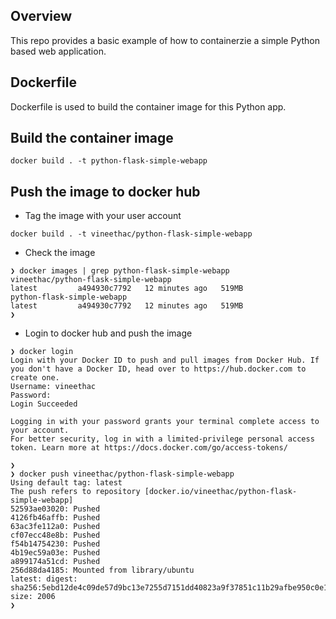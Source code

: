 ## Overview
This repo provides a basic example of how to containerzie a simple Python based web application.

## Dockerfile
Dockerfile is used to build the container image for this Python app.


## Build the container image
```
docker build . -t python-flask-simple-webapp
```

## Push the image to docker hub
* Tag the image with your user account

```
docker build . -t vineethac/python-flask-simple-webapp
```

* Check the image
```
❯ docker images | grep python-flask-simple-webapp
vineethac/python-flask-simple-webapp                                                     latest         a494930c7792   12 minutes ago   519MB
python-flask-simple-webapp                                                               latest         a494930c7792   12 minutes ago   519MB
❯
```

* Login to docker hub and push the image
```
❯ docker login
Login with your Docker ID to push and pull images from Docker Hub. If you don't have a Docker ID, head over to https://hub.docker.com to create one.
Username: vineethac
Password:
Login Succeeded

Logging in with your password grants your terminal complete access to your account.
For better security, log in with a limited-privilege personal access token. Learn more at https://docs.docker.com/go/access-tokens/

❯
❯ docker push vineethac/python-flask-simple-webapp
Using default tag: latest
The push refers to repository [docker.io/vineethac/python-flask-simple-webapp]
52593ae03020: Pushed
4126fb46affb: Pushed
63ac3fe112a0: Pushed
cf07ecc48e8b: Pushed
f54b14754230: Pushed
4b19ec59a03e: Pushed
a899174a51cd: Pushed
256d88da4185: Mounted from library/ubuntu
latest: digest: sha256:5ebd12de4c09de57d9bc13e7255d7151dd40823a9f37851c11b29afbe950c0e1 size: 2006
❯
```

